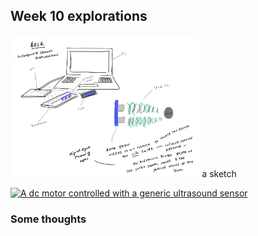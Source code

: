 ## Week 10 explorations

<img src="/images/ultrasound_IIR.jpeg" width="60%">
a sketch

[![A dc motor controlled with a generic ultrasound sensor](https://i.vimeocdn.com/video/1006982921_130x73.jpg)](https://vimeo.com/486495941)

### Some thoughts



